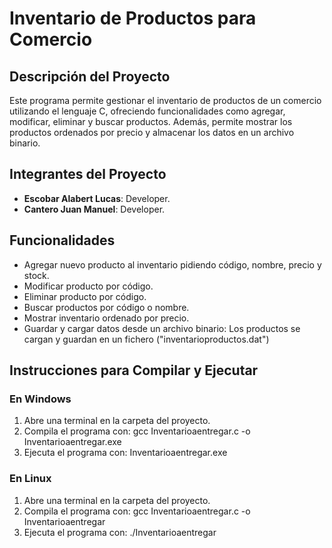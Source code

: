 # Inventario de Productos para Comercio

## Descripción del Proyecto
Este programa permite gestionar el inventario de productos de un comercio utilizando el lenguaje C, ofreciendo funcionalidades como agregar, modificar, eliminar y buscar productos. 
Además, permite mostrar los productos ordenados por precio y almacenar los datos en un archivo binario.

## Integrantes del Proyecto
- **Escobar Alabert Lucas**: Developer. 
- **Cantero Juan Manuel**: Developer.

## Funcionalidades
- Agregar nuevo producto al inventario pidiendo código, nombre, precio y stock.
- Modificar producto por código.
- Eliminar producto por código.
- Buscar productos por código o nombre.
- Mostrar inventario ordenado por precio.
- Guardar y cargar datos desde un archivo binario: Los productos se cargan y guardan en un fichero ("inventarioproductos.dat")

## Instrucciones para Compilar y Ejecutar

### En Windows
1. Abre una terminal en la carpeta del proyecto.
2. Compila el programa con: gcc Inventarioaentregar.c -o Inventarioaentregar.exe
3. Ejecuta el programa con: Inventarioaentregar.exe

### En Linux
1. Abre una terminal en la carpeta del proyecto.
2. Compila el programa con: gcc Inventarioaentregar.c -o Inventarioaentregar
3. Ejecuta el programa con: ./Inventarioaentregar
